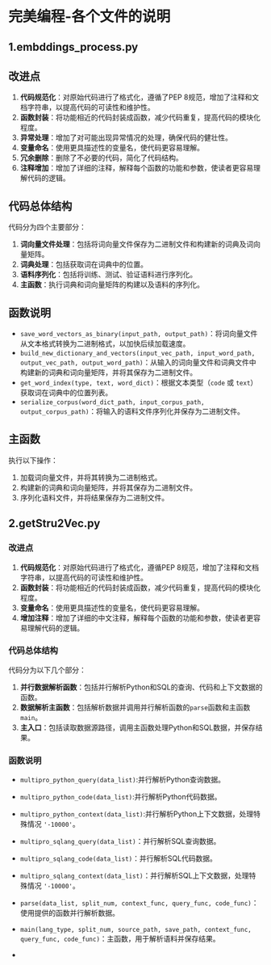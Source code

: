 # 完美编程-各个文件的说明

## 1.embddings_process.py
## 改进点
1. **代码规范化**：对原始代码进行了格式化，遵循了PEP 8规范，增加了注释和文档字符串，以提高代码的可读性和维护性。
2. **函数封装**：将功能相近的代码封装成函数，减少代码重复，提高代码的模块化程度。
3. **异常处理**：增加了对可能出现异常情况的处理，确保代码的健壮性。
4. **变量命名**：使用更具描述性的变量名，使代码更容易理解。
5. **冗余删除**：删除了不必要的代码，简化了代码结构。
6. **注释增加**：增加了详细的注释，解释每个函数的功能和参数，使读者更容易理解代码的逻辑。

## 代码总体结构

代码分为四个主要部分：
1. **词向量文件处理**：包括将词向量文件保存为二进制文件和构建新的词典及词向量矩阵。
2. **词典处理**：包括获取词在词典中的位置。
3. **语料序列化**：包括将训练、测试、验证语料进行序列化。
4. **主函数**：执行词典和词向量矩阵的构建以及语料的序列化。

## 函数说明
-  `save_word_vectors_as_binary(input_path, output_path)`：将词向量文件从文本格式转换为二进制格式，以加快后续加载速度。
- `build_new_dictionary_and_vectors(input_vec_path, input_word_path, output_vec_path, output_word_path)`：从输入的词向量文件和词典文件中构建新的词典和词向量矩阵，并将其保存为二进制文件。
- `get_word_index(type, text, word_dict)`：根据文本类型（`code` 或 `text`）获取词在词典中的位置列表。
- `serialize_corpus(word_dict_path, input_corpus_path, output_corpus_path)`：将输入的语料文件序列化并保存为二进制文件。

## 主函数

执行以下操作：
1. 加载词向量文件，并将其转换为二进制格式。
2. 构建新的词典和词向量矩阵，并将其保存为二进制文件。
3. 序列化语料文件，并将结果保存为二进制文件。

## 2.getStru2Vec.py

### 改进点

1. **代码规范化**：对原始代码进行了格式化，遵循PEP 8规范，增加了注释和文档字符串，以提高代码的可读性和维护性。
2. **函数封装**：将功能相近的代码封装成函数，减少代码重复，提高代码的模块化程度。
3. **变量命名**：使用更具描述性的变量名，使代码更容易理解。
4. **增加注释**：增加了详细的中文注释，解释每个函数的功能和参数，使读者更容易理解代码的逻辑。

### 代码总体结构

代码分为以下几个部分：
1. **并行数据解析函数**：包括并行解析Python和SQL的查询、代码和上下文数据的函数。
2. **数据解析主函数**：包括解析数据并调用并行解析函数的`parse`函数和主函数`main`。
3. **主入口**：包括读取数据源路径，调用主函数处理Python和SQL数据，并保存结果。

### 函数说明

-  `multipro_python_query(data_list)`:并行解析Python查询数据。
-  `multipro_python_code(data_list)`:并行解析Python代码数据。
- `multipro_python_context(data_list)`:并行解析Python上下文数据，处理特殊情况 `'-10000'`。
-  `multipro_sqlang_query(data_list)`：并行解析SQL查询数据。
-  `multipro_sqlang_code(data_list)`：并行解析SQL代码数据。
-  `multipro_sqlang_context(data_list)`：并行解析SQL上下文数据，处理特殊情况 `'-10000'`。
-  `parse(data_list, split_num, context_func, query_func, code_func)`：使用提供的函数并行解析数据。
- `main(lang_type, split_num, source_path, save_path, context_func, query_func, code_func)`：主函数，用于解析语料并保存结果。

- 

